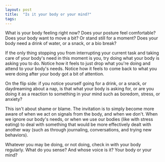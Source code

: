 ```yaml
---
layout: post
title:  "Is it your body or your mind?"
tags: 
---
```


What is your body feeling right now? Does your posture feel comfortable? Does your body want to move a bit? Or stand still for a moment? Does your body need a drink of water, or a snack, or a bio break?

If the only thing stopping you from interrupting your current task and taking care of your body's need in this moment is you, try doing what your body is asking you to do. Notice how it feels to just drop what you're doing and attend to your body's needs. Notice how it feels to come back to what you were doing after your body got a bit of attention.

On the flip side: if you notice yourself going for a drink, or a snack, or daydreaming about a nap, is that what your body is asking for, or are you doing it as a reaction to something in your mind such as boredom, stress, or anxiety?

This isn't about shame or blame. The invitation is to simply become more aware of when we act on signals from the body, and when we don't. When we ignore our body's needs, or when we use our bodies (like with stress eating) to deal with something that would be more effectively dealt with another way (such as through journaling, conversations, and trying new behaviors).

Whatever you may be doing, or not doing, check in with your body regularly. What do you sense? And whose voice is it? Your body or your mind?